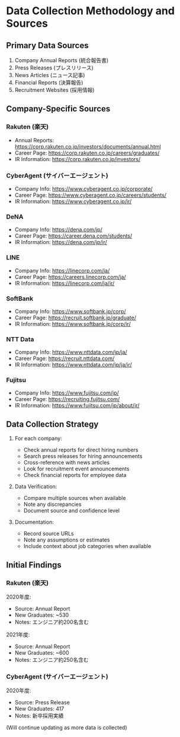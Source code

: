 # Data Collection Methodology and Sources

## Primary Data Sources
1. Company Annual Reports (統合報告書)
2. Press Releases (プレスリリース)
3. News Articles (ニュース記事)
4. Financial Reports (決算報告)
5. Recruitment Websites (採用情報)

## Company-Specific Sources

### Rakuten (楽天)
- Annual Reports: https://corp.rakuten.co.jp/investors/documents/annual.html
- Career Page: https://corp.rakuten.co.jp/careers/graduates/
- IR Information: https://corp.rakuten.co.jp/investors/

### CyberAgent (サイバーエージェント)
- Company Info: https://www.cyberagent.co.jp/corporate/
- Career Page: https://www.cyberagent.co.jp/careers/students/
- IR Information: https://www.cyberagent.co.jp/ir/

### DeNA
- Company Info: https://dena.com/jp/
- Career Page: https://career.dena.com/students/
- IR Information: https://dena.com/jp/ir/

### LINE
- Company Info: https://linecorp.com/ja/
- Career Page: https://careers.linecorp.com/ja/
- IR Information: https://linecorp.com/ja/ir/

### SoftBank
- Company Info: https://www.softbank.jp/corp/
- Career Page: https://recruit.softbank.jp/graduate/
- IR Information: https://www.softbank.jp/corp/ir/

### NTT Data
- Company Info: https://www.nttdata.com/jp/ja/
- Career Page: https://recruit.nttdata.com/
- IR Information: https://www.nttdata.com/jp/ja/ir/

### Fujitsu
- Company Info: https://www.fujitsu.com/jp/
- Career Page: https://recruiting.fujitsu.com/
- IR Information: https://www.fujitsu.com/jp/about/ir/

## Data Collection Strategy

1. For each company:
   - Check annual reports for direct hiring numbers
   - Search press releases for hiring announcements
   - Cross-reference with news articles
   - Look for recruitment event announcements
   - Check financial reports for employee data

2. Data Verification:
   - Compare multiple sources when available
   - Note any discrepancies
   - Document source and confidence level

3. Documentation:
   - Record source URLs
   - Note any assumptions or estimates
   - Include context about job categories when available

## Initial Findings

### Rakuten (楽天)
2020年度:
- Source: Annual Report
- New Graduates: ~530
- Notes: エンジニア約200名含む

2021年度:
- Source: Annual Report
- New Graduates: ~600
- Notes: エンジニア約250名含む

### CyberAgent (サイバーエージェント)
2020年度:
- Source: Press Release
- New Graduates: 417
- Notes: 新卒採用実績

(Will continue updating as more data is collected)
